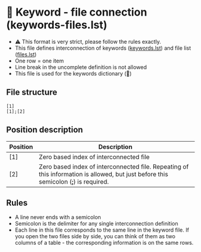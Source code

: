# 📇 Keyword - file connection (keywords-files.lst)

- ⚠️ This format is very strict, please follow the rules exactly.
- This file defines interconnection of keywords ([keywords.lst][Dkeywords.lst]) and file list ([files.lst][Dfiles.lst])
- One row = one item
- Line break in the uncomplete definition is not allowed
- This file is used for the keywords dictionary (📇)

## File structure

```
[1]
[1];[2]
```

## Position description

| Position | Description |
|---|---|
| [1] | Zero based index of interconnected file |
| [2] | Zero based index of interconnected file. Repeating of this information is allowed, but just before this semicolon (**;**) is required. |

## Rules

- A line never ends with a semicolon
- Semicolon is the delimiter for any single interconnection definition
- Each line in this file corresponds to the same line in the keyword file. If you open the two files side by side, you can think of them as two columns of a table - the corresponding information is on the same rows.

[Dfiles.lst]: mdata/files.lst.md "files.lst"
[Dkeywords.lst]: mdata/keywords.lst.md "keywords.lst"
